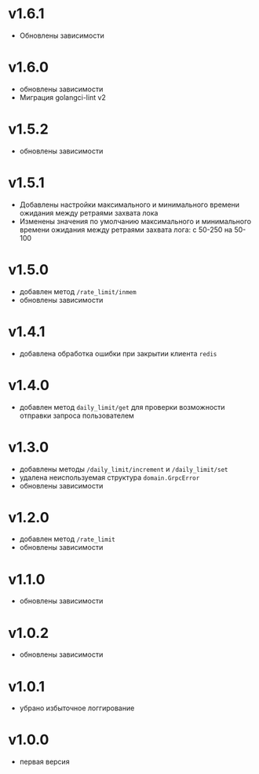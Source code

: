 # v1.6.1
* Обновлены зависимости
# v1.6.0
* обновлены зависимости
* Миграция golangci-lint v2
# v1.5.2
* обновлены зависимости
# v1.5.1
* Добавлены настройки максимального и минимального времени ожидания между ретраями захвата лока
* Изменены значения по умолчанию максимального и минимального времени ожидания между ретраями захвата лога: с 50-250 на 50-100
# v1.5.0
* добавлен метод `/rate_limit/inmem`
* обновлены зависимости
# v1.4.1
* добавлена обработка ошибки при закрытии клиента `redis`
# v1.4.0
* добавлен метод `daily_limit/get` для проверки возможности отправки запроса пользователем
# v1.3.0
* добавлены методы `/daily_limit/increment` и `/daily_limit/set`
* удалена неиспользуемая структура `domain.GrpcError`
* обновлены зависимости
# v1.2.0
* добавлен метод `/rate_limit`
* обновлены зависимости
# v1.1.0
* обновлены зависимости
# v1.0.2
* обновлены зависимости
# v1.0.1
* убрано избыточное логгирование
# v1.0.0
* первая версия
